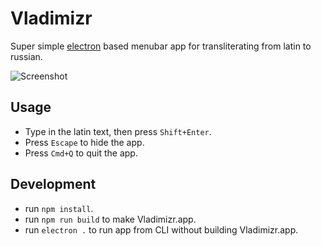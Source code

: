 # Vladimizr

Super simple [electron](https://github.com/atom/electron) based menubar app
for transliterating from latin to russian.

![Screenshot](https://raw.github.com/kostia/vladimizr/master/screenshot.png)

## Usage

- Type in the latin text, then press `Shift+Enter`.
- Press `Escape` to hide the app.
- Press `Cmd+Q` to quit the app.

## Development

- run `npm install`.
- run `npm run build` to make Vladimizr.app.
- run `electron .` to run app from CLI without building Vladimizr.app.
